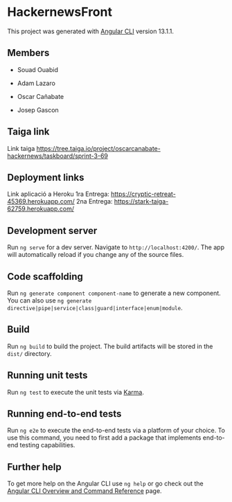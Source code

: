 # HackernewsFront

This project was generated with [Angular CLI](https://github.com/angular/angular-cli) version 13.1.1.

## Members

* Souad Ouabid

* Adam Lazaro

* Oscar Cañabate

* Josep Gascon

## Taiga link

Link taiga https://tree.taiga.io/project/oscarcanabate-hackernews/taskboard/sprint-3-69

## Deployment links

Link aplicació a Heroku 1ra Entrega: https://cryptic-retreat-45369.herokuapp.com/ 2na Entrega: https://stark-taiga-62759.herokuapp.com/

## Development server

Run `ng serve` for a dev server. Navigate to `http://localhost:4200/`. The app will automatically reload if you change any of the source files.

## Code scaffolding

Run `ng generate component component-name` to generate a new component. You can also use `ng generate directive|pipe|service|class|guard|interface|enum|module`.

## Build

Run `ng build` to build the project. The build artifacts will be stored in the `dist/` directory.

## Running unit tests

Run `ng test` to execute the unit tests via [Karma](https://karma-runner.github.io).

## Running end-to-end tests

Run `ng e2e` to execute the end-to-end tests via a platform of your choice. To use this command, you need to first add a package that implements end-to-end testing capabilities.

## Further help

To get more help on the Angular CLI use `ng help` or go check out the [Angular CLI Overview and Command Reference](https://angular.io/cli) page.
